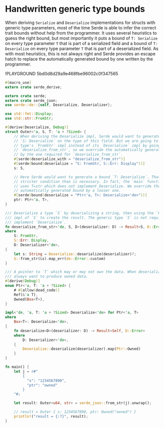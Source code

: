 # Handwritten generic type bounds

When deriving `Serialize` and `Deserialize` implementations for structs with
generic type parameters, most of the time Serde is able to infer the correct
trait bounds without help from the programmer. It uses several heuristics to
guess the right bound, but most importantly it puts a bound of `T: Serialize` on
every type parameter `T` that is part of a serialized field and a bound of `T:
Deserialize` on every type parameter `T` that is part of a deserialized field.
As with most heuristics, this is not always right and Serde provides an escape
hatch to replace the automatically generated bound by one written by the
programmer.

!PLAYGROUND 5bd0d8d29a9e468fbe96002c0f347565
```rust
#[macro_use]
extern crate serde_derive;

extern crate serde;
extern crate serde_json;
use serde::de::{self, Deserialize, Deserializer};

use std::fmt::Display;
use std::str::FromStr;

#[derive(Deserialize, Debug)]
struct Outer<'a, S, T: 'a + ?Sized> {
    // When deriving the Deserialize impl, Serde would want to generate a bound
    // `S: Deserialize` on the type of this field. But we are going to use the
    // type's `FromStr` impl instead of its `Deserialize` impl by going through
    // `deserialize_from_str`, so we override the automatically generated bound
    // by the one required for `deserialize_from_str`.
    #[serde(deserialize_with = "deserialize_from_str")]
    #[serde(bound(deserialize = "S: FromStr, S::Err: Display"))]
    s: S,

    // Here Serde would want to generate a bound `T: Deserialize`. That is a
    // stricter condition than is necessary. In fact, the `main` function below
    // uses T=str which does not implement Deserialize. We override the
    // automatically generated bound by a looser one.
    #[serde(bound(deserialize = "Ptr<'a, T>: Deserialize<'de>"))]
    ptr: Ptr<'a, T>,
}

/// Deserialize a type `S` by deserializing a string, then using the `FromStr`
/// impl of `S` to create the result. The generic type `S` is not required to
/// implement `Deserialize`.
fn deserialize_from_str<'de, S, D>(deserializer: D) -> Result<S, D::Error>
where
    S: FromStr,
    S::Err: Display,
    D: Deserializer<'de>,
{
    let s: String = Deserialize::deserialize(deserializer)?;
    S::from_str(&s).map_err(de::Error::custom)
}

/// A pointer to `T` which may or may not own the data. When deserializing we
/// always want to produce owned data.
#[derive(Debug)]
enum Ptr<'a, T: 'a + ?Sized> {
    # #[allow(dead_code)]
    Ref(&'a T),
    Owned(Box<T>),
}

impl<'de, 'a, T: 'a + ?Sized> Deserialize<'de> for Ptr<'a, T>
where
    Box<T>: Deserialize<'de>,
{
    fn deserialize<D>(deserializer: D) -> Result<Self, D::Error>
    where
        D: Deserializer<'de>,
    {
        Deserialize::deserialize(deserializer).map(Ptr::Owned)
    }
}

fn main() {
    let j = r#"
        {
          "s": "1234567890",
          "ptr": "owned"
        }
    "#;

    let result: Outer<u64, str> = serde_json::from_str(j).unwrap();

    // result = Outer { s: 1234567890, ptr: Owned("owned") }
    println!("result = {:?}", result);
}
```

